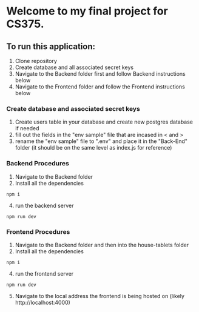 # Welcome to my final project for CS375.
## To run this application:
1. Clone repository
2. Create database and all associated secret keys
3. Navigate to the Backend folder first and follow Backend instructions below
4. Navigate to the Frontend folder and follow the Frontend instructions below

### Create database and associated secret keys
1. Create users table in your database and create new postgres database if needed
2. fill out the fields in the "env sample" file that are incased in < and >
3. rename the "env sample" file to ".env" and place it in the "Back-End" folder (it should be on the same level as index.js for reference)

### Backend Procedures
1. Navigate to the Backend folder
2. Install all the dependencies
```
npm i
```
4.  run the backend server
```
npm run dev
```

### Frontend Procedures
1. Navigate to the Backend folder and then into the house-tablets folder
2. Install all the dependencies
```
npm i
```
4.  run the frontend server
```
npm run dev
```
5. Navigate to the local address the frontend is being hosted on (likely http://localhost:4000)

